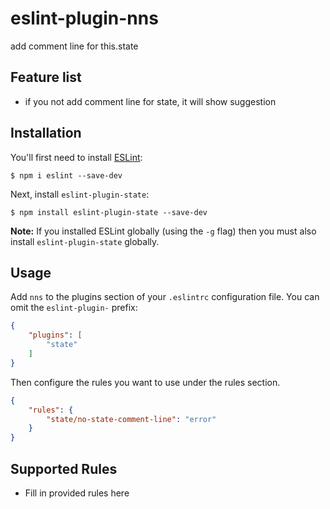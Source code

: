 # eslint-plugin-nns

add comment line for this.state

## Feature list

 * if you not add comment line for state, it will show suggestion

## Installation

You'll first need to install [ESLint](http://eslint.org):

```
$ npm i eslint --save-dev
```

Next, install `eslint-plugin-state`:

```
$ npm install eslint-plugin-state --save-dev
```

**Note:** If you installed ESLint globally (using the `-g` flag) then you must also install `eslint-plugin-state` globally.

## Usage

Add `nns` to the plugins section of your `.eslintrc` configuration file. You can omit the `eslint-plugin-` prefix:

```json
{
    "plugins": [
        "state"
    ]
}
```

Then configure the rules you want to use under the rules section.

```json
{
    "rules": {
        "state/no-state-comment-line": "error"
    }
}
```

## Supported Rules

* Fill in provided rules here
